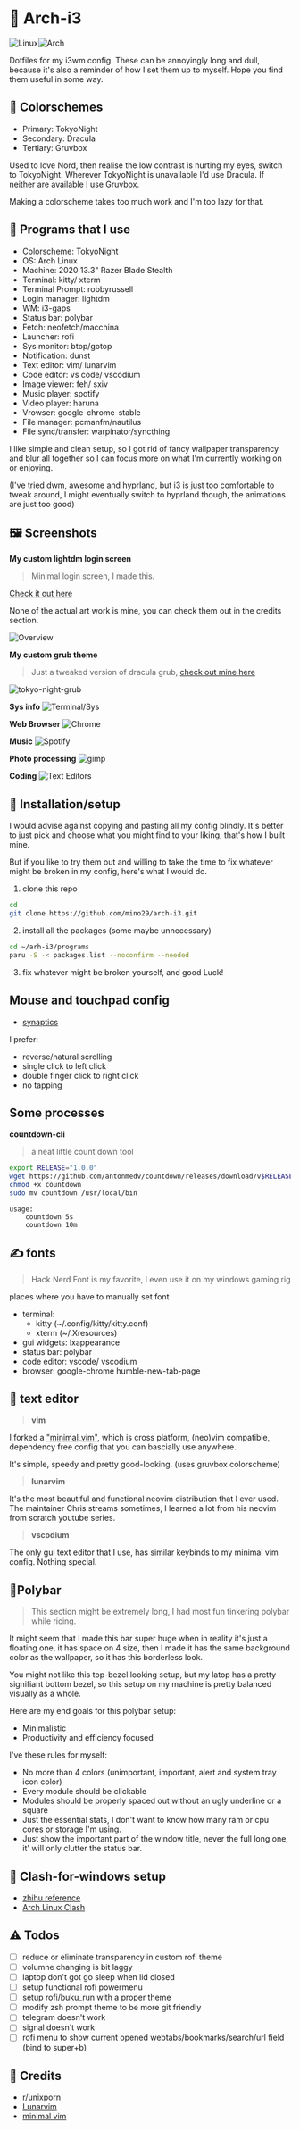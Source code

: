# 🐧 Arch-i3

![Linux](https://img.shields.io/badge/Linux-FCC624?style=for-the-badge&logo=linux&logoColor=black)![Arch](https://img.shields.io/badge/Arch%20Linux-1793D1?logo=arch-linux&logoColor=fff&style=for-the-badge)

Dotfiles for my i3wm config.
These can be annoyingly long and dull, because it's also a reminder of how I
set them up to myself.
Hope you find them useful in some way.


## 🎨 Colorschemes

- Primary: TokyoNight
- Secondary: Dracula
- Tertiary: Gruvbox

Used to love Nord, then realise the low contrast is hurting my eyes, switch to
TokyoNight. Wherever TokyoNight is unavailable I'd use Dracula. If neither are
available I use Gruvbox.

Making a colorscheme takes too much work and I'm too lazy for that.

## 💽 Programs that I use

- Colorscheme: TokyoNight
- OS: Arch Linux
- Machine: 2020 13.3" Razer Blade Stealth
- Terminal: kitty/ xterm
- Terminal Prompt: robbyrussell
- Login manager: lightdm
- WM: i3-gaps
- Status bar: polybar
- Fetch: neofetch/macchina
- Launcher: rofi
- Sys monitor: btop/gotop
- Notification: dunst
- Text editor: vim/ lunarvim
- Code editor: vs code/ vscodium
- Image viewer: feh/ sxiv
- Music player: spotify
- Video player: haruna
- Vrowser: google-chrome-stable
- File manager: pcmanfm/nautilus
- File sync/transfer: warpinator/syncthing

I like simple and clean setup, so I got rid of fancy wallpaper transparency
and blur all together so I can focus more on what I'm currently working on or
enjoying.

(I've tried dwm, awesome and hyprland, but i3 is just too comfortable to tweak
around, I might eventually switch to hyprland though, the animations are just too good)


## 🖼️ Screenshots

**My custom lightdm login screen**

> Minimal login screen, I made this.

[Check it out here](https://github.com/mino29/ghostly-greeter)

None of the actual art work is mine, you can check them out in the credits
section.


![Overview](https://github.com/mino29/ghostly-greeter/blob/master/screenshots/overview.png)

**My custom grub theme**
> Just a tweaked version of dracula grub, [check out mine here](https://github.com/mino29/tokyo-night-grub)

![tokyo-night-grub](https://github.com/mino29/tokyo-night-grub/blob/master/screenshot.png)

**Sys info**
![Terminal/Sys](./Images/screenshots/terminal.png)

**Web Browser**
![Chrome](./Images/screenshots/browser.png)

**Music**
![Spotify](./Images/screenshots/music.png)

**Photo processing**
![gimp](./Images/screenshots/gimp.png)

**Coding**
![Text Editors](./Images/screenshots/code.png)

## 🔧 Installation/setup

I would advise against copying and pasting all my config blindly. It's better to
just pick and choose what you might find to your liking, that's how I built
mine.

But if you like to try them out and willing to take the time to fix whatever might
be broken in my config, here's what I would do.

1. clone this repo

```bash
cd
git clone https://github.com/mino29/arch-i3.git
```

2. install all the packages (some maybe unnecessary)

```bash
cd ~/arh-i3/programs
paru -S -< packages.list --noconfirm --needed
```

3. fix whatever might be broken yourself, and good Luck!


## Mouse and touchpad config

- [synaptics](https://wiki.archlinux.org/title/Touchpad_Synaptics)

I prefer:

- reverse/natural scrolling
- single click to left click
- double finger click to right click
- no tapping

## Some processes

**countdown-cli**
> a neat little count down tool

```bash
export RELEASE="1.0.0"
wget https://github.com/antonmedv/countdown/releases/download/v$RELEASE/countdown_linux_amd64 -O countdown
chmod +x countdown
sudo mv countdown /usr/local/bin
```

```
usage:
    countdown 5s
    countdown 10m
```

## ✍ fonts
> Hack Nerd Font is my favorite, I even use it on my windows gaming rig

places where you have to manually set font

- terminal:
     - kitty (~/.config/kitty/kitty.conf)
     - xterm (~/.Xresources)
- gui widgets: lxappearance
- status bar: polybar
- code editor: vscode/ vscodium
- browser: google-chrome humble-new-tab-page


## 📔 text editor

> **vim**

I forked a ["minimal_vim"](https://github.com/mino29/minimal_vim), which is cross platform, (neo)vim compatible,
dependency free config that you can bascially use anywhere.

It's simple, speedy and pretty good-looking. (uses gruvbox colorscheme)

> **lunarvim**

It's the most beautiful and functional neovim distribution that I ever used.
The maintainer Chris streams sometimes, I learned a lot from his neovim from
scratch youtube series.

> **vscodium**

The only gui text editor that I use, has similar keybinds to my minimal vim config.
Nothing special.

## 💈Polybar

> This section might be extremely long, I had most fun tinkering polybar while
> ricing.

It might seem that I made this bar super huge when in reality it's just a
floating one, it has space on 4 size, then I made it has the same background
color as the wallpaper, so it has this borderless look.

You might not like this top-bezel looking setup, but my latop has a pretty
signifiant bottom bezel, so this setup on my machine is pretty balanced
visually as a whole.

Here are my end goals for this polybar setup:

- Minimalistic
- Productivity and efficiency focused

I've these rules for myself:

- No more than 4 colors (unimportant, important, alert and system tray icon
  color)
- Every module should be clickable
- Modules should be properly spaced out without an ugly underline or a square
- Just the essential stats, I don't want to know how many ram or cpu cores or
  storage I'm using.
- Just show the important part of the window title, never the full long one,
  it' will only clutter the status bar.

## 🧭 Clash-for-windows setup

- [zhihu reference](https://zhuanlan.zhihu.com/p/396272999)
- [Arch Linux Clash](https://blog.linioi.com/posts/clash-on-arch/)

## ⚠️ Todos

- [ ] reduce or eliminate transparency in custom rofi theme
- [ ] volumne changing is bit laggy
- [ ] laptop don't got go sleep when lid closed
- [ ] setup functional rofi powermenu
- [ ] setup rofi/buku_run with a proper theme
- [ ] modify zsh prompt theme to be more git friendly
- [ ] telegram doesn't work
- [ ] signal doesn't work
- [ ] rofi menu to show current opened webtabs/bookmarks/search/url field (bind
to super+b)

## 💌 Credits

- [r/unixporn](https://reddit.com/r/unixporn)
- [Lunarvim](https://lunarvim.org)
- [minimal vim](https://github.com/nvim-zh/minimal_vim)
